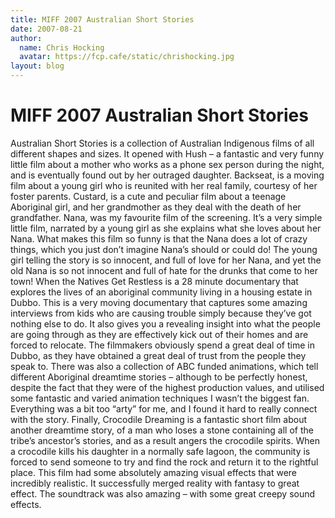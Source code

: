 ```yaml
---
title: MIFF 2007 Australian Short Stories
date: 2007-08-21
author:
  name: Chris Hocking
  avatar: https://fcp.cafe/static/chrishocking.jpg
layout: blog
---
```

# MIFF 2007 Australian Short Stories

Australian Short Stories is a collection of Australian Indigenous films of all different shapes and sizes. It opened with Hush – a fantastic and very funny little film about a mother who works as a phone sex person during the night, and is eventually found out by her outraged daughter. Backseat, is a moving film about a young girl who is reunited with her real family, courtesy of her foster parents. Custard, is a cute and peculiar film about a teenage Aboriginal girl, and her grandmother as they deal with the death of her grandfather. Nana, was my favourite film of the screening. It’s a very simple little film, narrated by a young girl as she explains what she loves about her Nana. What makes this film so funny is that the Nana does a lot of crazy things, which you just don’t imagine Nana’s should or could do! The young girl telling the story is so innocent, and full of love for her Nana, and yet the old Nana is so not innocent and full of hate for the drunks that come to her town! When the Natives Get Restless is a 28 minute documentary that explores the lives of an aboriginal community living in a housing estate in Dubbo. This is a very moving documentary that captures some amazing interviews from kids who are causing trouble simply because they’ve got nothing else to do. It also gives you a revealing insight into what the people are going through as they are effectively kick out of their homes and are forced to relocate. The filmmakers obviously spend a great deal of time in Dubbo, as they have obtained a great deal of trust from the people they speak to. There was also a collection of ABC funded animations, which tell different Aboriginal dreamtime stories – although to be perfectly honest, despite the fact that they were of the highest production values, and utilised some fantastic and varied animation techniques I wasn’t the biggest fan. Everything was a bit too “arty” for me, and I found it hard to really connect with the story. Finally, Crocodile Dreaming is a fantastic short film about another dreamtime story, of a man who loses a stone containing all of the tribe’s ancestor’s stories, and as a result angers the crocodile spirits. When a crocodile kills his daughter in a normally safe lagoon, the community is forced to send someone to try and find the rock and return it to the rightful place. This film had some absolutely amazing visual effects that were incredibly realistic. It successfully merged reality with fantasy to great effect. The soundtrack was also amazing – with some great creepy sound effects.